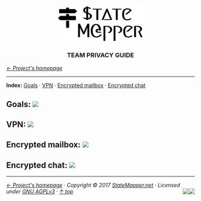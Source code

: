 <div align="center" id="top">
	<a href="https://github.com/StateMapper/StateMapper#top" title="Go to the project's homepage"><img src="../logo/logo-manuals.png" /></a><br>
	<h3 align="center">TEAM PRIVACY GUIDE</h3>
</div>

*[&larr; Project's homepage](https://github.com/StateMapper/StateMapper#top)*

-----


**Index:** [Goals](#goals) · [VPN](#vpn) · [Encrypted mailbox](#encrypted-mailbox) · [Encrypted chat](#encrypted-chat)

## Goals: <img src="https://img.shields.io/badge/state-draft-red.svg?style=flat-square" />

## VPN: <img src="https://img.shields.io/badge/state-draft-red.svg?style=flat-square" />

## Encrypted mailbox: <img src="https://img.shields.io/badge/state-draft-red.svg?style=flat-square" />

## Encrypted chat: <img src="https://img.shields.io/badge/state-draft-red.svg?style=flat-square" />

 

-----

*[&larr; Project's homepage](https://github.com/StateMapper/StateMapper#top) · Copyright &copy; 2017 [StateMapper.net](https://statemapper.net) · Licensed under [GNU AGPLv3](../../LICENSE) · [&uarr; top](#top)* <img src="[![Bitbucket issues](https://img.shields.io/bitbucket/issues/atlassian/python-bitbucket.svg?style=social" align="right" /> <img src="http://hits.dwyl.com/StateMapper/StateMapper.svg?style=flat-square" align="right" />

